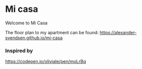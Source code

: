 # Mi casa
Welcome to Mi Casa

The floor plan to my apartment can be found:
https://alexander-svendsen.github.io/mi-casa  

### Inspired by 
https://codepen.io/oliviale/pen/moLrBq
